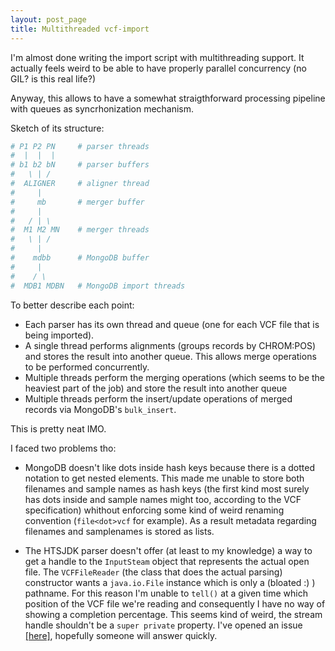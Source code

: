 ```yaml
---
layout: post_page
title: Multithreaded vcf-import 
---
```


I'm almost done writing the import script with multithreading support.
It actually feels weird to be able to have properly parallel concurrency (no GIL? is this real life?)

Anyway, this allows to have a somewhat straigthforward processing pipeline with queues as syncrhonization mechanism.

Sketch of its structure:

```ruby
# P1 P2 PN     # parser threads
#  |  |  | 
# b1 b2 bN     # parser buffers
#   \ | /
#  ALIGNER     # aligner thread
#     |
#     mb       # merger buffer 
#     | 
#   / | \
#  M1 M2 MN    # merger threads
#   \ | /
#     |
#    mdbb      # MongoDB buffer
#     |
#    / \
#  MDB1 MDBN   # MongoDB import threads 
```

To better describe each point:

* Each parser has its own thread and queue (one for each VCF file that is being imported).
* A single thread performs alignments (groups records by CHROM:POS) and stores the result into another queue. This allows merge operations to be performed concurrently.
* Multiple threads perform the merging operations (which seems to be the heaviest part of the job) and store the result into another queue
* Multiple threads perform the insert/update operations of merged records via MongoDB's `bulk_insert`.

This is pretty neat IMO.

I faced two problems tho:

* MongoDB doesn't like dots inside hash keys because there is a dotted notation to get nested elements. This made me unable to store both filenames and sample names as hash keys (the first kind most surely has dots inside and sample names might too, according to the VCF specification) whithout enforcing some kind of weird renaming convention (`file<dot>vcf` for example). As a result metadata regarding filenames and samplenames is stored as lists.

* The HTSJDK parser doesn't offer (at least to my knowledge) a way to get a handle to the `InputSteam` object that represents the actual open file. The `VCFFileReader` (the class that does the actual parsing) constructor wants a `java.io.File` instance which is only a (bloated :) ) pathname. For this reason I'm unable to `tell()` at a given time which position of the VCF file we're reading and consequently I have no way of showing a completion percentage. This seems kind of weird, the stream handle shouldn't be a `super private` property. I've opened an issue [[here]](https://github.com/samtools/htsjdk/issues/63), hopefully someone will answer quickly.  

